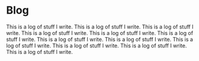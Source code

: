 # Blog

This is a log of stuff I write. This is a log of stuff I write. This is a log of stuff I write. This is a log of stuff I write. This is a log of stuff I write. This is a log of stuff I write. This is a log of stuff I write. This is a log of stuff I write. This is a log of stuff I write. This is a log of stuff I write. This is a log of stuff I write. This is a log of stuff I write. 
